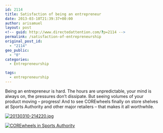 ```yaml
---
id: 2114
title: Satisfaction of being an entrepreneur
date: 2013-03-10T21:39:37+00:00
author: arisamuel
layout: post
<!-- guid: http://www.directedattention.com/?p=2114 -->
permalink: /satisfaction-of-entrepreneurship
original_post_id:
  - "2114"
geo_public:
  - "0"
categories:
  - Entrepreneurship

tags:
  - entrepreneurship
---
```

Being an entrepreneur is hard. The hours are unpredictable, your mind is always on, the pressures don&#8217;t dissipate. But seeing volumes of your product moving &#8211; progress! And to see COREwheels finally on store shelves at Sports Authority and other major retailers &#8211; that makes it all worthwhile.

[<img class="alignnone " src="https://i0.wp.com/www.samuelakerstein.com/wp-content/uploads/2013/03/20130310-214220.jpg?resize=309%2C412" alt="20130310-214220.jpg" data-recalc-dims="1" />](https://i0.wp.com/www.samuelakerstein.com/wp-content/uploads/2013/03/20130310-214220.jpg)

<a href="https://i1.wp.com/www.samuelakerstein.com/wp-content/uploads/2016/01/corewheels-sportsauthority1.jpg" rel="attachment wp-att-2329"><img class="alignnone wp-image-2329" src="https://i1.wp.com/www.samuelakerstein.com/wp-content/uploads/2016/01/corewheels-sportsauthority1.jpg?resize=307%2C230" alt="COREwheels in Sports Authority" srcset="https://i1.wp.com/www.samuelakerstein.com/wp-content/uploads/2016/01/corewheels-sportsauthority1.jpg?w=3264 3264w, https://i1.wp.com/www.samuelakerstein.com/wp-content/uploads/2016/01/corewheels-sportsauthority1.jpg?resize=300%2C225 300w, https://i1.wp.com/www.samuelakerstein.com/wp-content/uploads/2016/01/corewheels-sportsauthority1.jpg?resize=768%2C576 768w, https://i1.wp.com/www.samuelakerstein.com/wp-content/uploads/2016/01/corewheels-sportsauthority1.jpg?resize=1024%2C768 1024w, https://i1.wp.com/www.samuelakerstein.com/wp-content/uploads/2016/01/corewheels-sportsauthority1.jpg?w=1680 1680w, https://i1.wp.com/www.samuelakerstein.com/wp-content/uploads/2016/01/corewheels-sportsauthority1.jpg?w=2520 2520w" sizes="(max-width: 307px) 85vw, 307px" data-recalc-dims="1" /></a>

&nbsp;